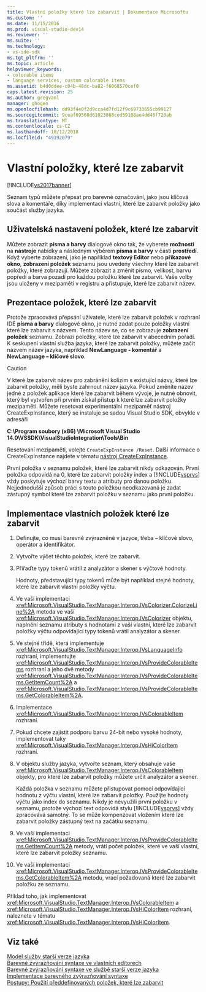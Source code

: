 ```yaml
---
title: Vlastní položky které lze zabarvit | Dokumentace Microsoftu
ms.custom: ''
ms.date: 11/15/2016
ms.prod: visual-studio-dev14
ms.reviewer: ''
ms.suite: ''
ms.technology:
- vs-ide-sdk
ms.tgt_pltfrm: ''
ms.topic: article
helpviewer_keywords:
- colorable items
- language services, custom colorable items
ms.assetid: b4d0ddee-c04b-48dc-ba82-f6068570cef0
caps.latest.revision: 25
ms.author: gregvanl
manager: ghogen
ms.openlocfilehash: dd93f4e0f2d9cca4d7fd12f9c69733655cb99127
ms.sourcegitcommit: 9ceaf69568d61023868ced59108ae4dd46f720ab
ms.translationtype: MT
ms.contentlocale: cs-CZ
ms.lasthandoff: 10/12/2018
ms.locfileid: "49192079"
---
```

# <a name="custom-colorable-items"></a>Vlastní položky, které lze zabarvit
[!INCLUDE[vs2017banner](../../includes/vs2017banner.md)]

Seznam typů můžete přepsat pro barevné označování, jako jsou klíčová slova a komentáře, díky implementaci vlastní, které lze zabarvit položky jako součást služby jazyka.  
  
## <a name="user-settings-of-colorable-items"></a>Uživatelská nastavení položek, které lze zabarvit  
 Můžete zobrazit **písma a barvy** dialogové okno tak, že vyberete **možnosti** na **nástroje** nabídky a následným výběrem **písma a barvy** v části **prostředí**. Když vyberte zobrazení, jako je například **textový Editor** nebo **příkazové okno**, **zobrazení položek** seznamu jsou uvedeny všechny které lze zabarvit položky, které zobrazují. Můžete zobrazit a změnit písmo, velikost, barvu popředí a barva pozadí pro každou položku které lze zabarvit. Vaše volby jsou uloženy v mezipaměti v registru a přistupuje, které lze zabarvit název.  
  
## <a name="presentation-of-colorable-items"></a>Prezentace položek, které lze zabarvit  
 Protože zpracovává přepsání uživatele, které lze zabarvit položek v rozhraní IDE **písma a barvy** dialogové okno, je nutné zadat pouze položky vlastní které lze zabarvit s názvem. Tento název se, co se zobrazuje **zobrazení položek** seznamu. Zobrazí položky, které lze zabarvit v abecedním pořadí. K seskupení vlastní služba jazyka, které lze zabarvit položky, můžete začít názvem název jazyka, například **NewLanguage - komentář** a **NewLanguage – klíčové slovo**.  
  
> [!CAUTION]
>  V které lze zabarvit název pro zabránění kolizím s existující názvy, které lze zabarvit položky, měli byste zahrnout název jazyka. Pokud změníte název jedné z položek aplikace které lze zabarvit během vývoje, je nutné obnovit, který byl vytvořen při prvním získal přístup k které lze zabarvit položky mezipaměti. Můžete resetovat experimentální mezipaměť nástroj CreateExpInstance, který se instaluje se sadou Visual Studio SDK, obvykle v adresáři  
>   
>  **C:\Program soubory (x86) \Microsoft Visual Studio 14.0\VSSDK\VisualStudioIntegration\Tools\Bin**  
>   
>  Resetování mezipaměti, volejte `CreateExpInstance /Reset`. Další informace o CreateExpInstance najdete v tématu [nástroj CreateExpInstance](../../extensibility/internals/createexpinstance-utility.md).  
  
 První položka v seznamu položek, které lze zabarvit nikdy odkazován. První položka odpovídá na 0, které lze zabarvit položky index a [!INCLUDE[vsprvs](../../includes/vsprvs-md.md)] vždy poskytuje výchozí barvy textu a atributy pro danou položku. Nejjednodušší způsob práci s touto položkou neodkazovaná je zadat zástupný symbol které lze zabarvit položku v seznamu jako první položku.  
  
## <a name="implementing-custom-colorable-items"></a>Implementace vlastních položek které lze zabarvit  
  
1.  Definujte, co musí barevně zvýrazněné v jazyce, třeba – klíčové slovo, operátor a identifikátor.  
  
2.  Vytvořte výčet těchto položek, které lze zabarvit.  
  
3.  Přiřaďte typy tokenů vrátil z analyzátor a skener s výčtové hodnoty.  
  
     Hodnoty, představující typy tokenů může být například stejné hodnoty, které lze zabarvit vlastní položky výčtu.  
  
4.  Ve vaší implementaci <xref:Microsoft.VisualStudio.TextManager.Interop.IVsColorizer.ColorizeLine%2A> metoda ve vaší <xref:Microsoft.VisualStudio.TextManager.Interop.IVsColorizer> objektu, naplnění seznamu atributy s hodnotami z vaší vlastní, které lze zabarvit položky výčtu odpovídající typy tokenů vrátil analyzátor a skener.  
  
5.  Ve stejné třídě, která implementuje <xref:Microsoft.VisualStudio.TextManager.Interop.IVsLanguageInfo> rozhraní, implementujte <xref:Microsoft.VisualStudio.TextManager.Interop.IVsProvideColorableItems> rozhraní a jeho dvě metody <xref:Microsoft.VisualStudio.TextManager.Interop.IVsProvideColorableItems.GetItemCount%2A> a <xref:Microsoft.VisualStudio.TextManager.Interop.IVsProvideColorableItems.GetColorableItem%2A>.  
  
6.  Implementace <xref:Microsoft.VisualStudio.TextManager.Interop.IVsColorableItem> rozhraní.  
  
7.  Pokud chcete zajistit podporu barvu 24-bit nebo vysoké hodnoty, implementovat taky <xref:Microsoft.VisualStudio.TextManager.Interop.IVsHiColorItem> rozhraní.  
  
8.  V objektu služby jazyka, vytvořte seznam, který obsahuje vaše <xref:Microsoft.VisualStudio.TextManager.Interop.IVsColorableItem> objekty, pro které lze zabarvit položky můžete určit analyzátor a skener.  
  
     Každá položka v seznamu můžete přistupovat pomocí odpovídající hodnotu z výčtu vlastní, které lze zabarvit položky. Použijte hodnoty výčtu jako index do seznamu. Nikdy je nevyužili první položku v seznamu, protože výchozí text odpovídá stylu [!INCLUDE[vsprvs](../../includes/vsprvs-md.md)] vždy zpracovává samotný. To se může kompenzovat vložením které lze zabarvit položky zástupný text na začátku seznamu.  
  
9. Ve vaší implementaci <xref:Microsoft.VisualStudio.TextManager.Interop.IVsProvideColorableItems.GetItemCount%2A> metody, vrátí počet položek, které ve vaší vlastní, které lze zabarvit položky seznamu.  
  
10. Ve vaší implementaci <xref:Microsoft.VisualStudio.TextManager.Interop.IVsProvideColorableItems.GetColorableItem%2A> metodu, vrací požadovaná které lze zabarvit položku ze seznamu.  
  
 Příklad toho, jak implementovat <xref:Microsoft.VisualStudio.TextManager.Interop.IVsColorableItem> a <xref:Microsoft.VisualStudio.TextManager.Interop.IVsHiColorItem> rozhraní, naleznete v tématu <xref:Microsoft.VisualStudio.TextManager.Interop.IVsHiColorItem>.  
  
## <a name="see-also"></a>Viz také  
 [Model služby starší verze jazyka](../../extensibility/internals/model-of-a-legacy-language-service.md)   
 [Barevné zvýrazňování syntaxe ve vlastních editorech](../../extensibility/syntax-coloring-in-custom-editors.md)   
 [Barevné zvýrazňování syntaxe ve službě starší verze jazyka](../../extensibility/internals/syntax-coloring-in-a-legacy-language-service.md)   
 [Implementace barevného zvýrazňování syntaxe](../../extensibility/internals/implementing-syntax-coloring.md)   
 [Postupy: Použití předdefinovaných položek, které lze zabarvit](../../extensibility/internals/how-to-use-built-in-colorable-items.md)


